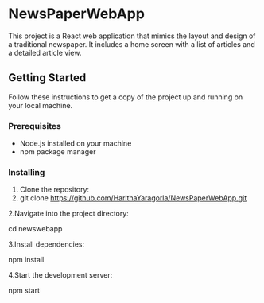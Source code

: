 
# NewsPaperWebApp


This project is a React web application that mimics the layout and design of a traditional newspaper. It includes a home screen with a list of articles and a detailed article view.

## Getting Started

Follow these instructions to get a copy of the project up and running on your local machine.

### Prerequisites

- Node.js installed on your machine
- npm package manager

### Installing

1. Clone the repository:
2. 
   git clone https://github.com/HarithaYaragorla/NewsPaperWebApp.git

2.Navigate into the project directory:

cd newswebapp

3.Install dependencies:

npm install

4.Start the development server:

npm start 
